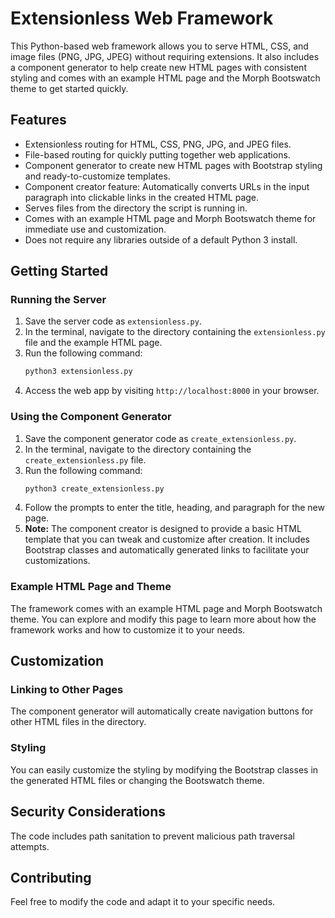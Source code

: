 # Extensionless Web Framework

This Python-based web framework allows you to serve HTML, CSS, and image files (PNG, JPG, JPEG) without requiring extensions. It also includes a component generator to help create new HTML pages with consistent styling and comes with an example HTML page and the Morph Bootswatch theme to get started quickly.

## Features

- Extensionless routing for HTML, CSS, PNG, JPG, and JPEG files.
- File-based routing for quickly putting together web applications.
- Component generator to create new HTML pages with Bootstrap styling and ready-to-customize templates.
- Component creator feature: Automatically converts URLs in the input paragraph into clickable links in the created HTML page.
- Serves files from the directory the script is running in.
- Comes with an example HTML page and Morph Bootswatch theme for immediate use and customization.
- Does not require any libraries outside of a default Python 3 install.

## Getting Started

### Running the Server

1. Save the server code as `extensionless.py`.
2. In the terminal, navigate to the directory containing the `extensionless.py` file and the example HTML page.
3. Run the following command:
   ```bash
   python3 extensionless.py
   ```
4. Access the web app by visiting `http://localhost:8000` in your browser.

### Using the Component Generator

1. Save the component generator code as `create_extensionless.py`.
2. In the terminal, navigate to the directory containing the `create_extensionless.py` file.
3. Run the following command:
   ```bash
   python3 create_extensionless.py
   ```
4. Follow the prompts to enter the title, heading, and paragraph for the new page.
5. **Note:** The component creator is designed to provide a basic HTML template that you can tweak and customize after creation. It includes Bootstrap classes and automatically generated links to facilitate your customizations.

### Example HTML Page and Theme

The framework comes with an example HTML page and Morph Bootswatch theme. You can explore and modify this page to learn more about how the framework works and how to customize it to your needs.

## Customization

### Linking to Other Pages

The component generator will automatically create navigation buttons for other HTML files in the directory.

### Styling

You can easily customize the styling by modifying the Bootstrap classes in the generated HTML files or changing the Bootswatch theme.

## Security Considerations

The code includes path sanitation to prevent malicious path traversal attempts.

## Contributing

Feel free to modify the code and adapt it to your specific needs.
